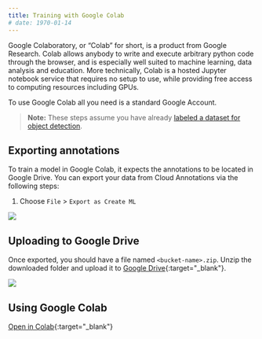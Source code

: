 ```yaml
---
title: Training with Google Colab
# date: 1970-01-14
---
```


Google Colaboratory, or “Colab” for short, is a product from Google Research.
Colab allows anybody to write and execute arbitrary python code through the browser, and is especially well suited to machine learning, data analysis and education.
More technically, Colab is a hosted Jupyter notebook service that requires no setup to use, while providing free access to computing resources including GPUs.

To use Google Colab all you need is a standard Google Account.

> **Note:** These steps assume you have already [labeled a dataset for object detection](#object-detection).

## Exporting annotations
To train a model in Google Colab, it expects the annotations to be located in Google Drive.
You can export your data from Cloud Annotations via the following steps:

1. Choose `File` > `Export as Create ML`

![](/docs-assets/images/export-annotations.png)

## Uploading to Google Drive
Once exported, you should have a file named `<bucket-name>.zip`.
Unzip the downloaded folder and upload it to [Google Drive](https://drive.google.com/){:target="_blank"}.

![](/docs-assets/images/gdrive.png)

## Using Google Colab
[Open in Colab](https://colab.research.google.com/github/cloud-annotations/google-colab-training/blob/master/object_detection.ipynb){:target="_blank"}

